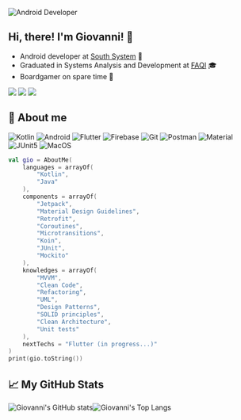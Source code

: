 ![Android Developer](https://www.primafelicitas.com/wp-content/uploads/2020/02/android-app-development.png "Android Developer")
## Hi, there! I'm Giovanni! 👋

- Android developer at [South System](https://southsystem.com.br/ "South System") :iphone: 
- Graduated in Systems Analysis and Development at [FAQI](https://qi.edu.br/ "FAQI") :mortar_board:
- Boardgamer on spare time :game_die:

[<img src="https://img.shields.io/badge/twitter-%231DA1F2.svg?&style=for-the-badge&logo=twitter&logoColor=white" />](https://twitter.com/giovannicmelo) [<img src="https://img.shields.io/badge/medium-%2312100E.svg?&style=for-the-badge&logo=medium&logoColor=white" />](https://medium.com/@web.gcm)  [<img src="https://img.shields.io/badge/linkedin-%230077B5.svg?&style=for-the-badge&logo=linkedin&logoColor=white" />](https://www.linkedin.com/in/giovanni-de-campos-melo-7b4a5532/)

## :bust_in_silhouette: About me
![Kotlin](https://img.shields.io/badge/Kotlin-0095D5?&style=for-the-badge&logo=kotlin&logoColor=white "Kotlin") ![Android](https://img.shields.io/badge/Android-3DDC84?style=for-the-badge&logo=android&logoColor=white "Android") ![Flutter](https://img.shields.io/badge/Flutter-02569B?style=for-the-badge&logo=flutter&logoColor=white "Flutter") ![Firebase](https://img.shields.io/badge/firebase-ffca28?style=for-the-badge&logo=firebase&logoColor=black "Firebase") ![Git](https://img.shields.io/badge/Git-F05032?style=for-the-badge&logo=git&logoColor=white "Git") ![Postman](https://img.shields.io/badge/Postman-FF6C37?style=for-the-badge&logo=Postman&logoColor=white "Postman") ![Material](https://img.shields.io/badge/Material--UI-0081CB?style=for-the-badge&logo=material-ui&logoColor=white "Material") ![JUnit5](https://img.shields.io/badge/Junit5-25A162?style=for-the-badge&logo=junit5&logoColor=white "JUnit5") ![MacOS](https://img.shields.io/badge/mac%20os-000000?style=for-the-badge&logo=apple&logoColor=white "MacOS")

```Kotlin
val gio = AboutMe(
    languages = arrayOf(
        "Kotlin", 
        "Java"
    ),
    components = arrayOf(
        "Jetpack",
        "Material Design Guidelines",
        "Retrofit", 
        "Coroutines", 
        "Microtransitions", 
        "Koin", 
        "JUnit", 
        "Mockito"
    ),
    knowledges = arrayOf(
        "MVVM", 
        "Clean Code",
        "Refactoring",
        "UML",
        "Design Patterns", 
        "SOLID principles", 
        "Clean Architecture",
        "Unit tests"
    ),
    nextTechs = "Flutter (in progress...)"
)
print(gio.toString())
```
## :chart_with_upwards_trend: My GitHub Stats

<!--
[![app-events Readme Card](https://github-readme-stats.vercel.app/api/pin/?username=giovannicmelo&theme=tokyonight&repo=app-events&show_owner=true)](https://github.com/giovannicmelo/app-events)

[![MySongsAPI Readme Card](https://github-readme-stats.vercel.app/api/pin/?username=giovannicmelo&theme=tokyonight&repo=MySongsAPI&show_owner=true)](https://github.com/giovannicmelo/MySongsAPI)
--> 
![Giovanni's GitHub stats](https://github-readme-stats.vercel.app/api?username=giovannicmelo&theme=tokyonight&show_icons=true)![Giovanni's Top Langs](https://github-readme-stats.vercel.app/api/top-langs/?username=giovannicmelo&theme=tokyonight&show_icons=true)

<!--
**giovannicmelo/giovannicmelo** is a ✨ _special_ ✨ repository because its `README.md` (this file) appears on your GitHub profile.

Here are some ideas to get you started:

- 🔭 I’m currently working on ...
- 🌱 I’m currently learning ...
- 👯 I’m looking to collaborate on ...
- 🤔 I’m looking for help with ...
- 💬 Ask me about ...
- 📫 How to reach me: ...
- 😄 Pronouns: ...
- ⚡ Fun fact: ...
-->
